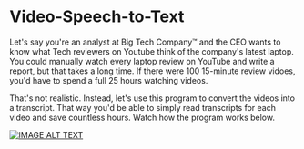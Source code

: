 # Video-Speech-to-Text

Let's say you're an analyst at Big Tech Company™ and the CEO wants to know what Tech reviewers on Youtube think of the company's latest laptop. You could manually watch every laptop review on YouTube and write a report, but that takes a long time. If there were 100 15-minute review vidoes, you'd have to spend a full 25 hours watching videos.

That's not realistic. Instead, let's use this program to convert the videos into a transcript. That way you'd be able to simply read transcripts for each video and save countless hours. Watch how the program works below.


[![IMAGE ALT TEXT](http://img.youtube.com/vi/ymnZ_3eJEew/0.jpg)](https://www.youtube.com/watch?v=ymnZ_3eJEew&feature=youtu.be "Speech to Text Demo")
